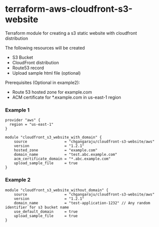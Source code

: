 # terraform-aws-cloudfront-s3-website
Terraform module for creating a s3 static website with cloudfront distribution

The following resources will be created
  
  - S3 Bucket
  - CloudFront distribution
  - Route53 record
  - Upload sample html file (optional)
  
Prerequisites (Optional in example2):

  - Route 53 hosted zone for example.com
  - ACM certificate for *.example.com in us-east-1 region
  
### Example 1

    provider "aws" {
      region = "us-east-1"
    }

    module "cloudfront_s3_website_with_domain" {
        source                 = "chgangaraju/cloudfront-s3-website/aws"
        version                = "1.2.1"
        hosted_zone            = "example.com" 
        domain_name            = "test.abc.example.com"
        acm_certificate_domain = "*.abc.example.com"
        upload_sample_file     = true
    }

### Example 2

    module "cloudfront_s3_website_without_domain" {
        source                 = "chgangaraju/cloudfront-s3-website/aws"
        version                = "1.2.1"
        domain_name            = "test-application-1232" // Any random identifier for s3 bucket name
        use_default_domain     = true
        upload_sample_file     = true
    }
    
